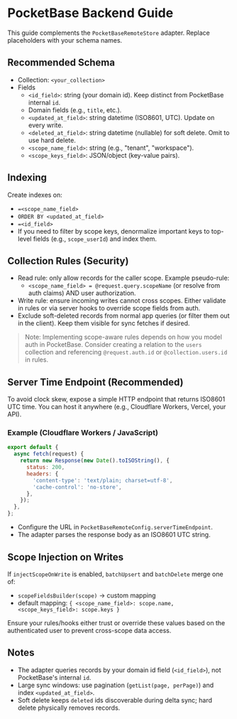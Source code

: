 # PocketBase Backend Guide

This guide complements the `PocketBaseRemoteStore` adapter. Replace placeholders with your schema names.

## Recommended Schema

- Collection: `<your_collection>`
- Fields
  - `<id_field>`: string (your domain id). Keep distinct from PocketBase internal `id`.
  - Domain fields (e.g., `title`, etc.).
  - `<updated_at_field>`: string datetime (ISO8601, UTC). Update on every write.
  - `<deleted_at_field>`: string datetime (nullable) for soft delete. Omit to use hard delete.
  - `<scope_name_field>`: string (e.g., "tenant", "workspace").
  - `<scope_keys_field>`: JSON/object (key-value pairs).

## Indexing

Create indexes on:
- `=<scope_name_field>`
- `ORDER BY <updated_at_field>`
- `=<id_field>`
- If you need to filter by scope keys, denormalize important keys to top-level fields (e.g., `scope_userId`) and index them.

## Collection Rules (Security)

- Read rule: only allow records for the caller scope. Example pseudo-rule:
  - `<scope_name_field> = @request.query.scopeName` (or resolve from auth claims) AND user authorization.
- Write rule: ensure incoming writes cannot cross scopes. Either validate in rules or via server hooks to override scope fields from auth.
- Exclude soft-deleted records from normal app queries (or filter them out in the client). Keep them visible for sync fetches if desired.

> Note: Implementing scope-aware rules depends on how you model auth in PocketBase. Consider creating a relation to the `users` collection and referencing `@request.auth.id` or `@collection.users.id` in rules.

## Server Time Endpoint (Recommended)

To avoid clock skew, expose a simple HTTP endpoint that returns ISO8601 UTC time. You can host it anywhere (e.g., Cloudflare Workers, Vercel, your API).

### Example (Cloudflare Workers / JavaScript)

```js
export default {
  async fetch(request) {
    return new Response(new Date().toISOString(), {
      status: 200,
      headers: {
        'content-type': 'text/plain; charset=utf-8',
        'cache-control': 'no-store',
      },
    });
  },
};
```

- Configure the URL in `PocketBaseRemoteConfig.serverTimeEndpoint`.
- The adapter parses the response body as an ISO8601 UTC string.

## Scope Injection on Writes

If `injectScopeOnWrite` is enabled, `batchUpsert` and `batchDelete` merge one of:
- `scopeFieldsBuilder(scope)` → custom mapping
- default mapping: `{ <scope_name_field>: scope.name, <scope_keys_field>: scope.keys }`

Ensure your rules/hooks either trust or override these values based on the authenticated user to prevent cross-scope data access.

## Notes

- The adapter queries records by your domain id field (`<id_field>`), not PocketBase's internal `id`.
- Large sync windows: use pagination (`getList(page, perPage)`) and index `<updated_at_field>`.
- Soft delete keeps `deleted` ids discoverable during delta sync; hard delete physically removes records.
